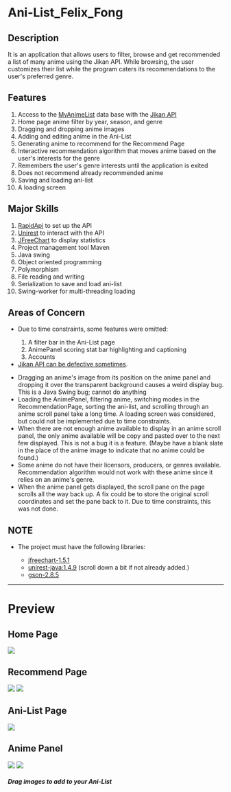 # Ani-List_Felix_Fong
<h2>Description</h2>
It is an application that allows users to filter, browse and get recommended a list of many anime using the Jikan API. While browsing, the user customizes their list while the program caters its recommendations to the user's preferred genre.

<h2>Features</h2>
<ol>
  <li>Access to the <a href="https://myanimelist.net/">MyAnimeList</a> data base with the <a href="https://jikan.moe/">Jikan API</a></li>
  <li>Home page anime filter by year, season, and genre</li>
  <li>Dragging and dropping anime images</li>
  <li>Adding and editing anime in the Ani-List</li>
  <li>Generating anime to recommend for the Recommend Page</li>
  <li>Interactive recommendation algorithm that moves anime based on the user's interests for the genre</li>
  <li>Remembers the user's genre interests until the application is exited</li>
  <li>Does not recommend already recommended anime</li>
  <li>Saving and loading ani-list</li>
  <li>A loading screen</li>
</ol>

<h2>Major Skills</h2>
<ol>
  <li><a href="https://rapidapi.com/">RapidApi</a> to set up the API</li>
  <li><a href="http://kong.github.io/unirest-java/">Unirest</a> to interact with the API</li>
  <li><a href="https://www.jfree.org/jfreechart/">JFreeChart</a> to display statistics</li>
  <li>Project management tool Maven</li>
  <li>Java swing</li>
  <li>Object oriented programming</li>
  <li>Polymorphism</li>
  <li>File reading and writing</li>
  <li>Serialization to save and load ani-list</li>
  <li>Swing-worker for multi-threading loading</li>
</ol>

<h2>Areas of Concern</h2>
<ul>
  <li>Due to time constraints, some features were omitted:</li>
<ol>
  <li>A filter bar in the Ani-List page</li>
  <li>AnimePanel scoring stat bar highlighting and captioning</li>
  <li>Accounts</li>
</ol>
  <li><a href="https://github.com/jikan-me/jikan-rest/issues/177">Jikan API can be defective sometimes</a>.</li>
</ul>
  
<ul>
  <li>Dragging an anime's image from its position on the anime panel and dropping it over the transparent background causes a weird display bug. This is a Java Swing bug; cannot do anything</li>
  <li>Loading the AnimePanel, filtering anime, switching modes in the RecommendationPage, sorting the ani-list, and scrolling through an anime scroll panel take a long time. A loading screen was considered, but could not be implemented due to time constraints.</li>
  <li>When there are not enough anime available to display in an anime scroll panel, the only anime available will be copy and pasted over to the next few displayed. This is not a bug it is a feature. (Maybe have a blank slate in the place of the anime image to indicate that no anime could be found.)</li>
  <li>Some anime do not have their licensors, producers, or genres available. Recommendation algorithm would not work with these anime since it relies on an anime's genre.</li>
  <li>When the anime panel gets displayed, the scroll pane on the page scrolls all the way back up. A fix could be to store the original scroll coordinates and set the pane back to it. Due to time constraints, this was not done.</li>
</ul>

<h2>NOTE</h2>
<ul>
  <li>The project must have the following libraries:</li>
  <ul>
    <li><a href="https://www.jfree.org/jfreechart/">jfreechart-1.5.1</a></li>
    <li><a href="https://rapidapi.com/blog/how-to-use-an-api-with-java/">unirest-java:1.4.9</a> (scroll down a bit if not already added.)</li>
    <li><a href="https://github.com/google/gson">gson-2.8.5</a></li>
  </ul>
</ul>

---
# Preview
<h2>Home Page</h2>
<img src="https://user-images.githubusercontent.com/71908175/148611589-45453c4d-0668-4259-a53d-853b68aa284d.png" />

<h2>Recommend Page</h2>
<img src="https://user-images.githubusercontent.com/71908175/148611219-09f07ea1-9202-47f2-823b-f72867cd5ecb.png" />
<img src="https://user-images.githubusercontent.com/71908175/148610945-e0428b7d-b6d5-49a2-ab14-47483c4de182.png" />

<h2>Ani-List Page</h2>
<img src="https://user-images.githubusercontent.com/71908175/148611430-713cea38-6e6b-4bdf-becd-ff41032c7891.png" />

<h2>Anime Panel</h2>
<img src="https://user-images.githubusercontent.com/71908175/148609960-41e80e52-1bfd-4a19-a59d-b43fc5371c12.png" />
<img src="https://user-images.githubusercontent.com/71908175/148611727-885892b8-f031-4bc5-9735-a484d12a9696.png" />

##### Drag images to add to your Ani-List
